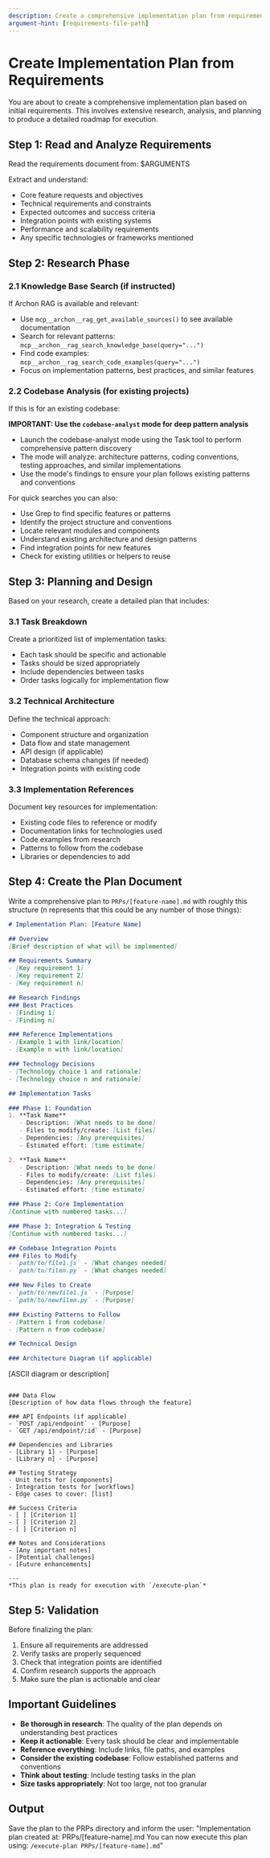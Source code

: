 ```yaml
---
description: Create a comprehensive implementation plan from requirements document through extensive research
argument-hint: [requirements-file-path]
---
```


# Create Implementation Plan from Requirements

You are about to create a comprehensive implementation plan based on initial requirements. This involves extensive research, analysis, and planning to produce a detailed roadmap for execution.

## Step 1: Read and Analyze Requirements

Read the requirements document from: $ARGUMENTS

Extract and understand:
- Core feature requests and objectives
- Technical requirements and constraints
- Expected outcomes and success criteria
- Integration points with existing systems
- Performance and scalability requirements
- Any specific technologies or frameworks mentioned

## Step 2: Research Phase

### 2.1 Knowledge Base Search (if instructed)
If Archon RAG is available and relevant:
- Use `mcp__archon__rag_get_available_sources()` to see available documentation
- Search for relevant patterns: `mcp__archon__rag_search_knowledge_base(query="...")`
- Find code examples: `mcp__archon__rag_search_code_examples(query="...")`
- Focus on implementation patterns, best practices, and similar features

### 2.2 Codebase Analysis (for existing projects)
If this is for an existing codebase:

**IMPORTANT: Use the `codebase-analyst` mode for deep pattern analysis**
- Launch the codebase-analyst mode using the Task tool to perform comprehensive pattern discovery
- The mode will analyze: architecture patterns, coding conventions, testing approaches, and similar implementations
- Use the mode's findings to ensure your plan follows existing patterns and conventions

For quick searches you can also:
- Use Grep to find specific features or patterns
- Identify the project structure and conventions
- Locate relevant modules and components
- Understand existing architecture and design patterns
- Find integration points for new features
- Check for existing utilities or helpers to reuse

## Step 3: Planning and Design

Based on your research, create a detailed plan that includes:

### 3.1 Task Breakdown
Create a prioritized list of implementation tasks:
- Each task should be specific and actionable
- Tasks should be sized appropriately
- Include dependencies between tasks
- Order tasks logically for implementation flow

### 3.2 Technical Architecture
Define the technical approach:
- Component structure and organization
- Data flow and state management
- API design (if applicable)
- Database schema changes (if needed)
- Integration points with existing code

### 3.3 Implementation References
Document key resources for implementation:
- Existing code files to reference or modify
- Documentation links for technologies used
- Code examples from research
- Patterns to follow from the codebase
- Libraries or dependencies to add

## Step 4: Create the Plan Document

Write a comprehensive plan to `PRPs/[feature-name].md` with roughly this structure (n represents that this could be any number of those things):

```markdown
# Implementation Plan: [Feature Name]

## Overview
[Brief description of what will be implemented]

## Requirements Summary
- [Key requirement 1]
- [Key requirement 2]
- [Key requirement n]

## Research Findings
### Best Practices
- [Finding 1]
- [Finding n]

### Reference Implementations
- [Example 1 with link/location]
- [Example n with link/location]

### Technology Decisions
- [Technology choice 1 and rationale]
- [Technology choice n and rationale]

## Implementation Tasks

### Phase 1: Foundation
1. **Task Name**
   - Description: [What needs to be done]
   - Files to modify/create: [List files]
   - Dependencies: [Any prerequisites]
   - Estimated effort: [time estimate]

2. **Task Name**
   - Description: [What needs to be done]
   - Files to modify/create: [List files]
   - Dependencies: [Any prerequisites]
   - Estimated effort: [time estimate]

### Phase 2: Core Implementation
[Continue with numbered tasks...]

### Phase 3: Integration & Testing
[Continue with numbered tasks...]

## Codebase Integration Points
### Files to Modify
- `path/to/file1.js` - [What changes needed]
- `path/to/filen.py` - [What changes needed]

### New Files to Create
- `path/to/newfile1.js` - [Purpose]
- `path/to/newfilen.py` - [Purpose]

### Existing Patterns to Follow
- [Pattern 1 from codebase]
- [Pattern n from codebase]

## Technical Design

### Architecture Diagram (if applicable)
```
[ASCII diagram or description]
```

### Data Flow
[Description of how data flows through the feature]

### API Endpoints (if applicable)
- `POST /api/endpoint` - [Purpose]
- `GET /api/endpoint/:id` - [Purpose]

## Dependencies and Libraries
- [Library 1] - [Purpose]
- [Library n] - [Purpose]

## Testing Strategy
- Unit tests for [components]
- Integration tests for [workflows]
- Edge cases to cover: [list]

## Success Criteria
- [ ] [Criterion 1]
- [ ] [Criterion 2]
- [ ] [Criterion n]

## Notes and Considerations
- [Any important notes]
- [Potential challenges]
- [Future enhancements]

---
*This plan is ready for execution with `/execute-plan`*
```

## Step 5: Validation

Before finalizing the plan:
1. Ensure all requirements are addressed
2. Verify tasks are properly sequenced
3. Check that integration points are identified
4. Confirm research supports the approach
5. Make sure the plan is actionable and clear

## Important Guidelines

- **Be thorough in research**: The quality of the plan depends on understanding best practices
- **Keep it actionable**: Every task should be clear and implementable
- **Reference everything**: Include links, file paths, and examples
- **Consider the existing codebase**: Follow established patterns and conventions
- **Think about testing**: Include testing tasks in the plan
- **Size tasks appropriately**: Not too large, not too granular

## Output

Save the plan to the PRPs directory and inform the user:
"Implementation plan created at: PRPs/[feature-name].md
You can now execute this plan using: `/execute-plan PRPs/[feature-name].md`"